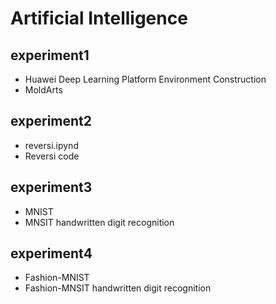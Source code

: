 # Artificial Intelligence
## experiment1
- Huawei Deep Learning Platform Environment Construction
- MoldArts
## experiment2
- reversi.ipynd
- Reversi code
## experiment3
- MNIST
- MNSIT handwritten digit recognition
## experiment4
- Fashion-MNIST
- Fashion-MNSIT handwritten digit recognition